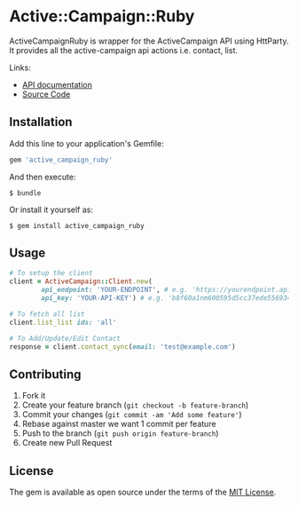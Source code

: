# Active::Campaign::Ruby
ActiveCampaignRuby is wrapper for the ActiveCampaign API using HttParty.
It provides all the active-campaign api actions i.e. contact, list.

Links:
- [API documentation](https://www.activecampaign.com/api/overview.php)
- [Source Code](https://github.com/flights-machine/active_campaign_ruby)

## Installation

Add this line to your application's Gemfile:

```ruby
gem 'active_campaign_ruby'
```

And then execute:

    $ bundle

Or install it yourself as:

    $ gem install active_campaign_ruby

## Usage
```ruby
# To setup the client
client = ActiveCampaign::Client.new(
        api_endpoint: 'YOUR-ENDPOINT', # e.g. 'https://yourendpoint.api-us1.com/admin/api.php'
        api_key: 'YOUR-API-KEY') # e.g. 'b8f60a1nm600595d5cc37ede55693451812855f'
```
```ruby
# To fetch all list 
client.list_list ids: 'all'
```
```ruby
# To Add/Update/Edit Contact 
response = client.contact_sync(email: 'test@example.com')
```

## Contributing
1. Fork it
2. Create your feature branch (`git checkout -b feature-branch`)
3. Commit your changes (`git commit -am 'Add some feature'`)
4. Rebase against master we want 1 commit per feature
5. Push to the branch (`git push origin feature-branch`)
6. Create new Pull Request

## License
The gem is available as open source under the terms of the [MIT License](https://opensource.org/licenses/MIT).
